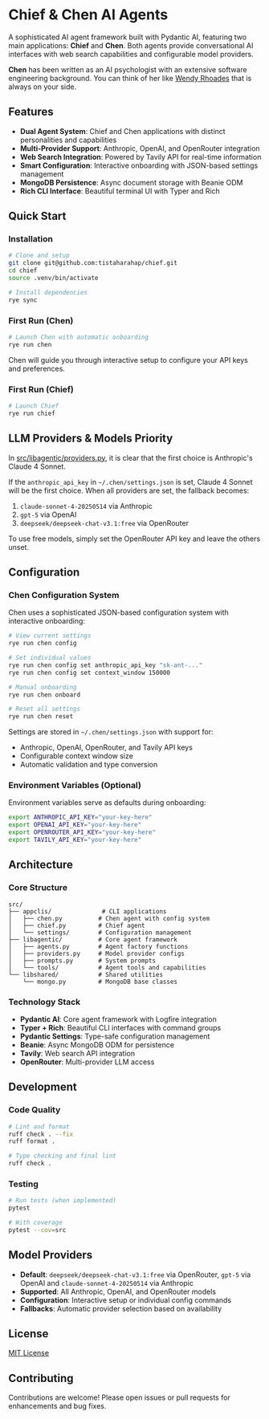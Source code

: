 # Chief & Chen AI Agents

A sophisticated AI agent framework built with Pydantic AI, featuring two main applications: **Chief** and **Chen**. Both agents provide conversational AI interfaces with web search capabilities and configurable model providers.

**Chen** has been written as an AI psychologist with an extensive software engineering background. You can think of her like [Wendy Rhoades](https://www.charactour.com/hub/characters/view/Wendy-Rhoades.Billions) that is always on your side.

## Features

- **Dual Agent System**: Chief and Chen applications with distinct personalities and capabilities
- **Multi-Provider Support**: Anthropic, OpenAI, and OpenRouter integration
- **Web Search Integration**: Powered by Tavily API for real-time information
- **Smart Configuration**: Interactive onboarding with JSON-based settings management
- **MongoDB Persistence**: Async document storage with Beanie ODM
- **Rich CLI Interface**: Beautiful terminal UI with Typer and Rich

## Quick Start

### Installation

```bash
# Clone and setup
git clone git@github.com:tistaharahap/chief.git
cd chief
source .venv/bin/activate

# Install dependencies
rye sync
```

### First Run (Chen)

```bash
# Launch Chen with automatic onboarding
rye run chen
```

Chen will guide you through interactive setup to configure your API keys and preferences.

### First Run (Chief)

```bash
# Launch Chief
rye run chief
```

## LLM Providers & Models Priority

In [src/libagentic/providers.py](src/libagentic/providers.py), it is clear that the first choice is Anthropic's Claude 4 Sonnet.

If the `anthropic_api_key` in `~/.chen/settings.json` is set, Claude 4 Sonnet will be the first choice. When all providers are set, the fallback becomes:

1. `claude-sonnet-4-20250514` via Anthropic
2. `gpt-5` via OpenAI
3. `deepseek/deepseek-chat-v3.1:free` via OpenRouter

To use free models, simply set the OpenRouter API key and leave the others unset.

## Configuration

### Chen Configuration System

Chen uses a sophisticated JSON-based configuration system with interactive onboarding:

```bash
# View current settings
rye run chen config

# Set individual values
rye run chen config set anthropic_api_key "sk-ant-..."
rye run chen config set context_window 150000

# Manual onboarding
rye run chen onboard

# Reset all settings
rye run chen reset
```

Settings are stored in `~/.chen/settings.json` with support for:
- Anthropic, OpenAI, OpenRouter, and Tavily API keys
- Configurable context window size
- Automatic validation and type conversion

### Environment Variables (Optional)

Environment variables serve as defaults during onboarding:

```bash
export ANTHROPIC_API_KEY="your-key-here"
export OPENAI_API_KEY="your-key-here"
export OPENROUTER_API_KEY="your-key-here"
export TAVILY_API_KEY="your-key-here"
```

## Architecture

### Core Structure

```
src/
├── appclis/              # CLI applications
│   ├── chen.py          # Chen agent with config system
│   ├── chief.py         # Chief agent
│   └── settings/        # Configuration management
├── libagentic/          # Core agent framework
│   ├── agents.py        # Agent factory functions
│   ├── providers.py     # Model provider configs
│   ├── prompts.py       # System prompts
│   └── tools/           # Agent tools and capabilities
└── libshared/           # Shared utilities
    └── mongo.py         # MongoDB base classes
```

### Technology Stack

- **Pydantic AI**: Core agent framework with Logfire integration
- **Typer + Rich**: Beautiful CLI interfaces with command groups
- **Pydantic Settings**: Type-safe configuration management
- **Beanie**: Async MongoDB ODM for persistence
- **Tavily**: Web search API integration
- **OpenRouter**: Multi-provider LLM access

## Development

### Code Quality

```bash
# Lint and format
ruff check . --fix
ruff format .

# Type checking and final lint
ruff check .
```

### Testing

```bash
# Run tests (when implemented)
pytest

# With coverage
pytest --cov=src
```

## Model Providers

- **Default**: `deepseek/deepseek-chat-v3.1:free` via OpenRouter, `gpt-5` via OpenAI and `claude-sonnet-4-20250514` via Anthropic
- **Supported**: All Anthropic, OpenAI, and OpenRouter models
- **Configuration**: Interactive setup or individual config commands
- **Fallbacks**: Automatic provider selection based on availability

## License

[MIT License](LICENSE)

## Contributing

Contributions are welcome! Please open issues or pull requests for enhancements and bug fixes.
